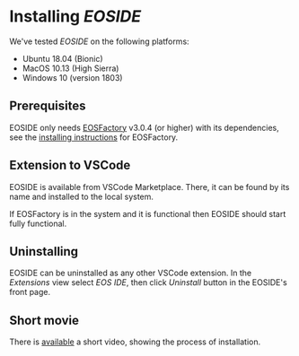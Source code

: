 # Installing *EOSIDE*

We've tested *EOSIDE* on the following platforms:

- Ubuntu 18.04 (Bionic)
- MacOS 10.13 (High Sierra)
- Windows 10 (version 1803)

## Prerequisites

EOSIDE only needs [EOSFactory](https://github.com/tokenika/eosfactory) v3.0.4 (or higher) with its dependencies, see the [installing instructions](https://eosfactory.io/build/html/tutorials/01.InstallingEOSFactory.html) for EOSFactory.

## Extension to VSCode

EOSIDE is available from VSCode Marketplace. There, it can be found by its name and installed to the local system.

If EOSFactory is in the system and it is functional then EOSIDE should start fully functional.

## Uninstalling

EOSIDE can be uninstalled as any other VSCode extension. In the *Extensions* view select *EOS IDE*, then click *Uninstall* button in the EOSIDE's front page.

## Short movie

There is [available](https://eosfactory.io/eoside/html/_static/installing.mp4) a short video, showing the process of installation.